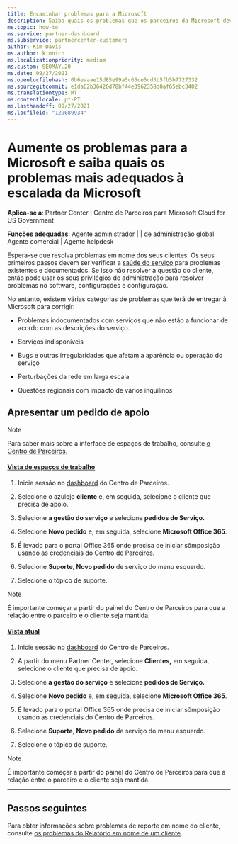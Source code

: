 ```yaml
---
title: Encaminhar problemas para a Microsoft
description: Saiba quais os problemas que os parceiros da Microsoft deverão resolver para os seus clientes e quais os problemas que poderão vir a ter de escalar para a Microsoft.
ms.topic: how-to
ms.service: partner-dashboard
ms.subservice: partnercenter-customers
author: Kim-Davis
ms.author: kimnich
ms.localizationpriority: medium
ms.custom: SEOMAY.20
ms.date: 09/27/2021
ms.openlocfilehash: 0b6eaaae15d85e99a5c65ce5cd3b5fb5b7727332
ms.sourcegitcommit: e1da62b36420d78bf44e3962358d0af65ebc3402
ms.translationtype: MT
ms.contentlocale: pt-PT
ms.lasthandoff: 09/27/2021
ms.locfileid: "129089934"
---
```

# <a name="escalate-problems-to-microsoft-and-learn-which-issues-are-more-suited-to-microsoft-escalation"></a>Aumente os problemas para a Microsoft e saiba quais os problemas mais adequados à escalada da Microsoft  

**Aplica-se a**: Partner Center | Centro de Parceiros para Microsoft Cloud for US Government

**Funções adequadas**: Agente administrador | | de administração global Agente comercial | Agente helpdesk

Espera-se que resolva problemas em nome dos seus clientes. Os seus primeiros passos devem ser verificar a [saúde do serviço](check-service-health.md) para problemas existentes e documentados. Se isso não resolver a questão do cliente, então pode usar os seus privilégios de administração para resolver problemas no software, configurações e configuração.

No entanto, existem várias categorias de problemas que terá de entregar à Microsoft para corrigir:

- Problemas indocumentados com serviços que não estão a funcionar de acordo com as descrições do serviço.

- Serviços indisponíveis

- Bugs e outras irregularidades que afetam a aparência ou operação do serviço

- Perturbações da rede em larga escala

- Questões regionais com impacto de vários inquilinos

## <a name="submit-a-support-request"></a>Apresentar um pedido de apoio

> [!NOTE]
> Para saber mais sobre a interface de espaços de trabalho, consulte [o Centro de Parceiros.](get-around-partner-center.md#turn-workspaces-on-and-off)

#### <a name="workspaces-view"></a>[Vista de espaços de trabalho](#tab/workspaces-view)

1. Inicie sessão no [dashboard](https://partner.microsoft.com/dashboard) do Centro de Parceiros.

2. Selecione o azulejo **cliente** e, em seguida, selecione o cliente que precisa de apoio.

3. Selecione **a gestão do serviço** e selecione **pedidos de Serviço.**

4. Selecione **Novo pedido** e, em seguida, selecione **Microsoft Office 365**.

5. É levado para o portal Office 365 onde precisa de iniciar sômposição usando as credenciais do Centro de Parceiros.

6. Selecione **Suporte**, **Novo pedido** de serviço do menu esquerdo.

7. Selecione o tópico de suporte.

> [!NOTE]
> É importante começar a partir do painel do Centro de Parceiros para que a relação entre o parceiro e o cliente seja mantida.

#### <a name="current-view"></a>[Vista atual](#tab/current-view)

1. Inicie sessão no [dashboard](https://partner.microsoft.com/dashboard) do Centro de Parceiros.

2. A partir do menu Partner Center, selecione **Clientes,** em seguida, selecione o cliente que precisa de apoio.

3. Selecione **a gestão do serviço** e selecione **pedidos de Serviço.**

4. Selecione **Novo pedido** e, em seguida, selecione **Microsoft Office 365**.

5. É levado para o portal Office 365 onde precisa de iniciar sômposição usando as credenciais do Centro de Parceiros.

6. Selecione **Suporte**, **Novo pedido** de serviço do menu esquerdo.

7. Selecione o tópico de suporte.

> [!NOTE]
> É importante começar a partir do painel do Centro de Parceiros para que a relação entre o parceiro e o cliente seja mantida.

* * *

## <a name="next-steps"></a>Passos seguintes

Para obter informações sobre problemas de reporte em nome do cliente, consulte [os problemas do Relatório em nome de um cliente](report-problems-on-behalf-of-a-customer.md).
